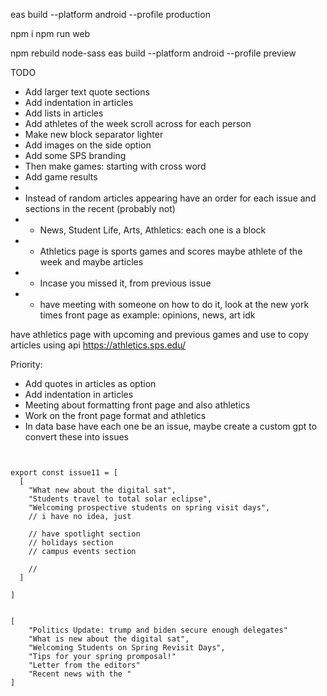 eas build --platform android --profile production

npm i
npm run web

npm rebuild node-sass
eas build --platform android --profile preview

TODO

- Add larger text quote sections
- Add indentation in articles
- Add lists in articles
- Add athletes of the week scroll across for each person
- Make new block separator lighter
- Add images on the side option
- Add some SPS branding
- Then make games: starting with cross word
- Add game results
-
- Instead of random articles appearing have an order for each issue and sections in the recent (probably not)
- - News, Student Life, Arts, Athletics: each one is a block
- - Athletics page is sports games and scores maybe athlete of the week and maybe articles
- - Incase you missed it, from previous issue
- - have meeting with someone on how to do it, look at the new york times front page as example: opinions, news, art idk

have athletics page with upcoming and previous games and use to copy articles using api
https://athletics.sps.edu/

Priority:

- Add quotes in articles as option
- Add indentation in articles
- Meeting about formatting front page and also athletics
- Work on the front page format and athletics
- In data base have each one be an issue, maybe create a custom gpt to convert these into issues

```


export const issue11 = [
  [
    "What new about the digital sat",
    "Students travel to total solar eclipse",
    "Welcoming prospective students on spring visit days",
    // i have no idea, just 
    
    // have spotlight section
    // holidays section
    // campus events section 

    //
  ]
  
]


[
    "Politics Update: trump and biden secure enough delegates"
    "What is new about the digital sat",
    "Welcoming Students on Spring Revisit Days",
    "Tips for your spring promposal!"
    "Letter from the editors"
    "Recent news with the "
]
```
